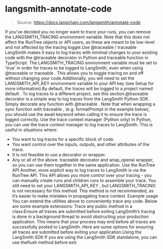 # langsmith-annotate-code

> Source: https://docs.langchain.com/langsmith/annotate-code

If you’ve decided you no longer want to trace your runs, you can remove the
LANGSMITH_TRACING
environment variable. Note that this does not affect the RunTree
objects or API users, as these are meant to be low-level and not affected by the tracing toggle.Use @traceable
/ traceable
LangSmith makes it easy to log traces with minimal changes to your existing code with the @traceable
decorator in Python and traceable
function in TypeScript.
The
LANGSMITH_TRACING
environment variable must be set to 'true'
in order for traces to be logged to LangSmith, even when using @traceable
or traceable
. This allows you to toggle tracing on and off without changing your code.Additionally, you will need to set the LANGSMITH_API_KEY
environment variable to your API key (see Setup for more information).By default, the traces will be logged to a project named default
. To log traces to a different project, see this section.@traceable
decorator is a simple way to log traces from the LangSmith Python SDK. Simply decorate any function with @traceable
.
Note that when wrapping a sync function with traceable
, (e.g. formatPrompt
in the example below), you should use the await
keyword when calling it to
ensure the trace is logged correctly.
Use the trace
context manager (Python only)
In Python, you can use the trace
context manager to log traces to LangSmith. This is useful in situations where:
- You want to log traces for a specific block of code.
- You want control over the inputs, outputs, and other attributes of the trace.
- It is not feasible to use a decorator or wrapper.
- Any or all of the above.
traceable
decorator and wrap_openai
wrapper, so you can use them together in the same application.
Use the RunTree
API
Another, more explicit way to log traces to LangSmith is via the RunTree
API. This API allows you more control over your tracing - you can manually create runs and children runs to assemble your trace. You still need to set your LANGSMITH_API_KEY
, but LANGSMITH_TRACING
is not necessary for this method.
This method is not recommended, as it’s easier to make mistakes in propagating trace context.
Example usage
You can extend the utilities above to conveniently trace any code. Below are some example extensions: Trace any public method in a class:Ensure all traces are submitted before exiting
LangSmith’s tracing is done in a background thread to avoid obstructing your production application. This means that your process may end before all traces are successfully posted to LangSmith. Here are some options for ensuring all traces are submitted before exiting your application.Using the LangSmith SDK
If you are using the LangSmith SDK standalone, you can use theflush
method before exit:
